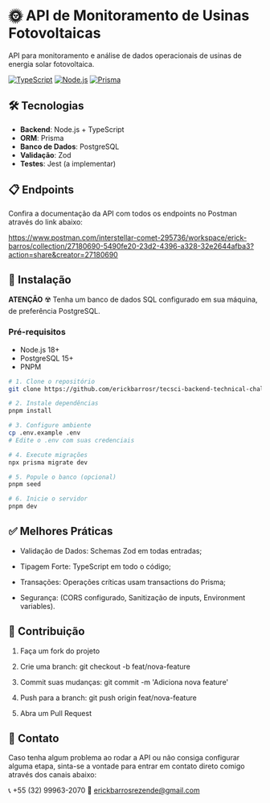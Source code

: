 # 🌞 API de Monitoramento de Usinas Fotovoltaicas

API para monitoramento e análise de dados operacionais de usinas de energia solar fotovoltaica.

[![TypeScript](https://img.shields.io/badge/TypeScript-4.0+-3178C6?logo=typescript)](https://www.typescriptlang.org/)
[![Node.js](https://img.shields.io/badge/Node.js-18+-339933?logo=node.js)](https://nodejs.org/)
[![Prisma](https://img.shields.io/badge/Prisma-6.7.0-2D3748?logo=prisma)](https://www.prisma.io/)

## 🛠️ Tecnologias

- **Backend**: Node.js + TypeScript
- **ORM**: Prisma
- **Banco de Dados**: PostgreSQL
- **Validação**: Zod
- **Testes**: Jest (a implementar)

## 📋 Endpoints

Confira a documentação da API com todos os endpoints no Postman através do link abaixo:

https://www.postman.com/interstellar-comet-295736/workspace/erick-barros/collection/27180690-5490fe20-23d2-4396-a328-32e2644afba3?action=share&creator=27180690

## 🚀 Instalação

**ATENÇÃO** ☢️ Tenha um banco de dados SQL configurado em sua máquina, de preferência PostgreSQL.

### Pré-requisitos

- Node.js 18+
- PostgreSQL 15+
- PNPM

```bash
# 1. Clone o repositório
git clone https://github.com/erickbarrosr/tecsci-backend-technical-challenge

# 2. Instale dependências
pnpm install

# 3. Configure ambiente
cp .env.example .env
# Edite o .env com suas credenciais

# 4. Execute migrações
npx prisma migrate dev

# 5. Popule o banco (opcional)
pnpm seed

# 6. Inicie o servidor
pnpm dev
```

## ✅ Melhores Práticas

- Validação de Dados: Schemas Zod em todas entradas;

- Tipagem Forte: TypeScript em todo o código;

- Transações: Operações críticas usam transactions do Prisma;

- Segurança: (CORS configurado, Sanitização de inputs, Environment variables).

## 🤝 Contribuição

1. Faça um fork do projeto

2. Crie uma branch: git checkout -b feat/nova-feature

3. Commit suas mudanças: git commit -m 'Adiciona nova feature'

4. Push para a branch: git push origin feat/nova-feature

5. Abra um Pull Request

## 💪 Contato

Caso tenha algum problema ao rodar a API ou não consiga configurar alguma etapa, sinta-se a vontade para entrar em contato direto comigo através dos canais abaixo:

📞 +55 (32) 99963-2070
📧 erickbarrosrezende@gmail.com
